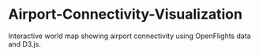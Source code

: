 # Airport-Connectivity-Visualization
Interactive world map showing airport connectivity using OpenFlights data and D3.js.
